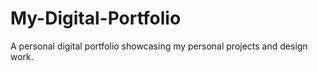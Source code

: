 # My-Digital-Portfolio
A personal digital portfolio showcasing my personal projects and design work. 
